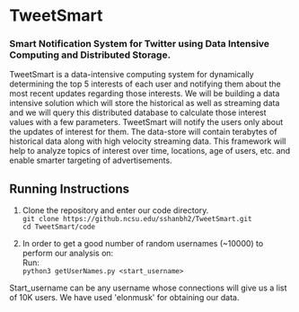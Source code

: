 # TweetSmart

### Smart Notification System for Twitter using Data Intensive Computing and Distributed Storage.

TweetSmart is a data-intensive computing system for dynamically determining the top 5
interests of each user and notifying them about the most recent updates regarding those
interests. We will be building a data intensive solution which will store the historical as well as
streaming data and we will query this distributed database to calculate those interest values with
a few parameters. TweetSmart will notify the users only about the updates of interest for them.
The data-store will contain terabytes of historical data along with high velocity streaming data.
This framework will help to analyze topics of interest over time, locations, age of users, etc. and
enable smarter targeting of advertisements.


## Running Instructions

1. Clone the repository and enter our code directory.   
`git clone https://github.ncsu.edu/sshanbh2/TweetSmart.git`     
`cd TweetSmart/code`

2. In order to get a good number of random usernames (~10000) to perform our analysis on:       
Run:     
`python3 getUserNames.py <start_username>` 

Start_username can be any username whose connections will give us a list of 10K users. We have used 'elonmusk' for obtaining our data.


